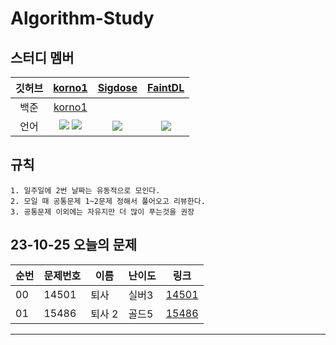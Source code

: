 # Algorithm-Study 


## 스터디 멤버
|깃허브|[korno1](https://github.com/korno1)|[Sigdose](https://github.com/Sigdose)|[FaintDL](https://github.com/FaintDL)|
|:---:|:-----------:|:-----------:|:-----------:|
|백준|[korno1](https://solved.ac/profile/korno1)|
|언어|<img src = "https://img.shields.io/badge/C++-00599C?style=flat-square&logo=cplusplus&logoColor=white"/> <img src = "https://img.shields.io/badge/Java-007396?style=flat-square&logo=java&logoColor=white"/>|<img src = "https://img.shields.io/badge/C++-00599C?style=flat-square&logo=cplusplus&logoColor=white"/>|<img src = "https://img.shields.io/badge/C++-00599C?style=flat-square&logo=cplusplus&logoColor=white"/>|




## 규칙
```
1. 일주일에 2번 날짜는 유동적으로 모인다.
2. 모일 때 공통문제 1~2문제 정해서 풀어오고 리뷰한다.
3. 공통문제 이외에는 자유지만 더 많이 푸는것을 권장
```


## 23-10-25 오늘의 문제
| 순번 | 문제번호 | 이름 | 난이도 | 링크 |
------| ------| ----------------| ------| ------|
| 00  | 14501 | 퇴사 | 실버3 | [14501](https://www.acmicpc.net/problem/14501) |
| 01  | 15486 | 퇴사 2 | 골드5 | [15486](https://www.acmicpc.net/problem/15486) |

***
